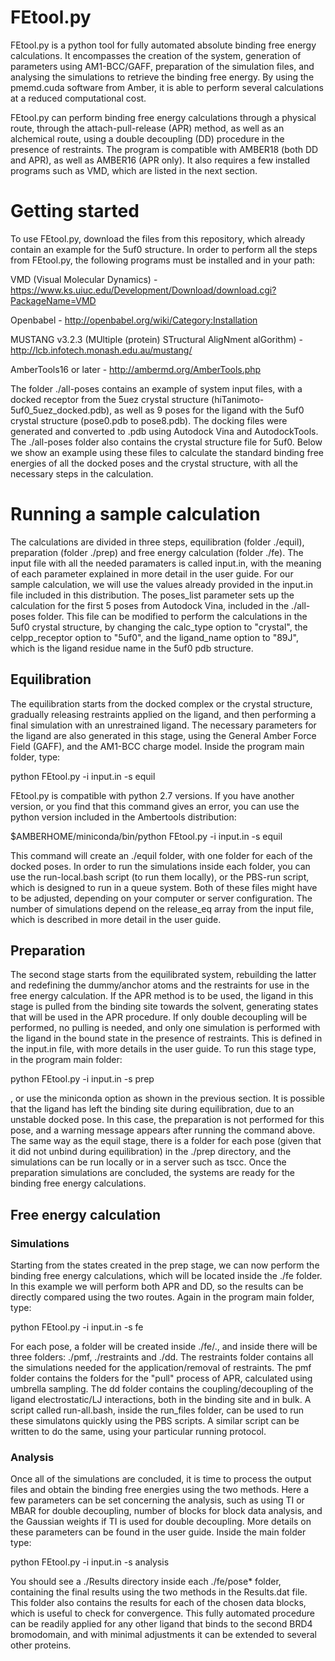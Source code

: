 # FEtool.py

FEtool.py is a python tool for fully automated absolute binding free energy calculations. It encompasses the creation of the system, generation of parameters using AM1-BCC/GAFF, preparation of the simulation files, and analysing the simulations to retrieve the binding free energy. By using the pmemd.cuda software from Amber, it is able to perform several calculations at a reduced computational cost.

FEtool.py can perform binding free energy calculations through a physical route, through the attach-pull-release (APR) method, as well as an alchemical route, using a double decoupling (DD) procedure in the presence of restraints. The program is compatible with AMBER18 (both DD and APR), as well as AMBER16 (APR only). It also requires a few installed programs such as VMD, which are listed in the next section. 

# Getting started

To use FEtool.py, download the files from this repository, which already contain an example for the 5uf0 structure. In order to perform all the steps from FEtool.py, the following programs must be installed and in your path:

VMD (Visual Molecular Dynamics) - https://www.ks.uiuc.edu/Development/Download/download.cgi?PackageName=VMD

Openbabel - http://openbabel.org/wiki/Category:Installation

MUSTANG v3.2.3 (MUltiple (protein) STructural AligNment alGorithm) - http://lcb.infotech.monash.edu.au/mustang/

AmberTools16 or later - http://ambermd.org/AmberTools.php

The folder ./all-poses contains an example of system input files, with a docked receptor from the 5uez crystal structure (hiTanimoto-5uf0_5uez_docked.pdb), as well as 9 poses for the ligand with the 5uf0 crystal structure (pose0.pdb to pose8.pdb). The docking files were generated and converted to .pdb using Autodock Vina and AutodockTools. The ./all-poses folder also contains the crystal structure file for 5uf0. Below we show an example using these files to calculate the standard binding free energies of all the docked poses and the crystal structure, with all the necessary steps in the calculation. 

# Running a sample calculation

The calculations are divided in three steps, equilibration (folder ./equil), preparation (folder ./prep) and free energy calculation (folder ./fe). The input file with all the needed paramaters is called input.in, with the meaning of each parameter explained in more detail in the user guide. For our sample calculation, we will use the values already provided in the input.in file included in this distribution. The poses_list parameter sets up the calculation for the first 5 poses from Autodock Vina, included in the ./all-poses folder. This file can be modified to perform the calculations in the 5uf0 crystal structure, by changing the calc_type option to "crystal", the celpp_receptor option to "5uf0", and the ligand_name option to "89J", which is the ligand residue name in the 5uf0 pdb structure. 

## Equilibration

The equilibration starts from the docked complex or the crystal structure, gradually releasing restraints applied on the ligand, and then performing a final simulation with an unrestrained ligand. The necessary parameters for the ligand are also generated in this stage, using the General Amber Force Field (GAFF), and the AM1-BCC charge model. Inside the program main folder, type:

python FEtool.py -i input.in -s equil

FEtool.py is compatible with python 2.7 versions. If you have another version, or you find that this command gives an error, you can use the python version included in the Ambertools distribution:

$AMBERHOME/miniconda/bin/python FEtool.py -i input.in -s equil

This command will create an ./equil folder, with one folder for each of the docked poses. In order to run the simulations inside each folder, you can use the run-local.bash script (to run them locally), or the PBS-run script, which is designed to run in a queue system. Both of these files might have to be adjusted, depending on your computer or server configuration. The number of simulations depend on the release_eq array from the input file, which is described in more detail in the user guide. 

## Preparation

The second stage starts from the equilibrated system, rebuilding the latter and redefining the dummy/anchor atoms and the restraints for use in the free energy calculation. If the APR method is to be used, the ligand in this stage is pulled from the binding site towards the solvent, generating states that will be used in the APR procedure. If only double decoupling will be performed, no pulling is needed, and only one simulation is performed with the ligand in the bound state in the presence of restraints. This is defined in the input.in file, with more details in the user guide. To run this stage type, in the program main folder:

python FEtool.py -i input.in -s prep

, or use the miniconda option as shown in the previous section. It is possible that the ligand has left the binding site during equilibration, due to an unstable docked pose. In this case, the preparation is not performed for this pose, and a warning message appears after running the command above. The same way as the equil stage, there is a folder for each pose (given that it did not unbind during equilibration) in the ./prep directory, and the simulations can be run locally or in a server such as tscc. Once the preparation simulations are concluded, the systems are ready for the binding free energy calculations. 

## Free energy calculation 

### Simulations

Starting from the states created in the prep stage, we can now perform the binding free energy calculations, which will be located inside the ./fe folder. In this example we will perform both APR and DD, so the results can be directly compared using the two routes. Again in the program main folder, type:

python FEtool.py -i input.in -s fe

For each pose, a folder will be created inside ./fe/., and inside there will be three folders: ./pmf, ./restraints and ./dd. The restraints folder contains all the simulations needed for the application/removal of restraints. The pmf folder contains the folders for the "pull" process of APR, calculated using umbrella sampling. The dd folder contains the coupling/decoupling of the ligand electrostatic/LJ interactions, both in the binding site and in bulk. A script called run-all.bash, inside the run_files folder, can be used to run these simulatons quickly using the PBS scripts. A similar script can be written to do the same, using your particular running protocol. 

### Analysis

Once all of the simulations are concluded, it is time to process the output files and obtain the binding free energies using the two methods. Here a few parameters can be set concerning the analysis, such as using TI or MBAR for double decoupling, number of blocks for block data analysis, and the Gaussian weights if TI is used for double decoupling. More details on these parameters can be found in the user guide. Inside the main folder type:

python FEtool.py -i input.in -s analysis

You should see a ./Results directory inside each ./fe/pose* folder, containing the final results using the two methods in the Results.dat file. This folder also contains the results for each of the chosen data blocks, which is useful to check for convergence. This fully automated procedure can be readily applied for any other ligand that binds to the second BRD4 bromodomain, and with minimal adjustments it can be extended to several other proteins.




